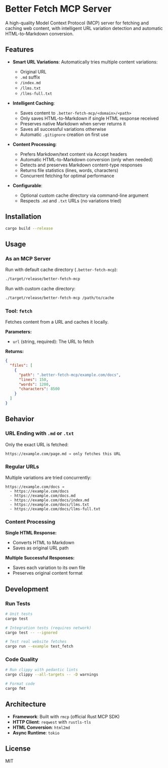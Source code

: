 # Better Fetch MCP Server

A high-quality Model Context Protocol (MCP) server for fetching and caching web content, with intelligent URL variation detection and automatic HTML-to-Markdown conversion.

## Features

- **Smart URL Variations**: Automatically tries multiple content variations:
  - Original URL
  - `.md` suffix
  - `/index.md`
  - `/llms.txt`
  - `/llms-full.txt`

- **Intelligent Caching**:
  - Saves content to `.better-fetch-mcp/<domain>/<path>`
  - Only saves HTML-to-Markdown if single HTML response received
  - Preserves native Markdown when server returns it
  - Saves all successful variations otherwise
  - Automatic `.gitignore` creation on first use

- **Content Processing**:
  - Prefers Markdown/text content via Accept headers
  - Automatic HTML-to-Markdown conversion (only when needed)
  - Detects and preserves Markdown content-type responses
  - Returns file statistics (lines, words, characters)
  - Concurrent fetching for optimal performance

- **Configurable**:
  - Optional custom cache directory via command-line argument
  - Respects `.md` and `.txt` URLs (no variations tried)

## Installation

```bash
cargo build --release
```

## Usage

### As an MCP Server

Run with default cache directory (`.better-fetch-mcp`):
```bash
./target/release/better-fetch-mcp
```

Run with custom cache directory:
```bash
./target/release/better-fetch-mcp /path/to/cache
```

### Tool: `fetch`

Fetches content from a URL and caches it locally.

**Parameters:**
- `url` (string, required): The URL to fetch

**Returns:**
```json
{
  "files": [
    {
      "path": ".better-fetch-mcp/example.com/docs",
      "lines": 150,
      "words": 1200,
      "characters": 8500
    }
  ]
}
```

## Behavior

### URL Ending with `.md` or `.txt`
Only the exact URL is fetched:
```
https://example.com/page.md → only fetches this URL
```

### Regular URLs
Multiple variations are tried concurrently:
```
https://example.com/docs →
  - https://example.com/docs
  - https://example.com/docs.md
  - https://example.com/docs/index.md
  - https://example.com/docs/llms.txt
  - https://example.com/docs/llms-full.txt
```

### Content Processing

**Single HTML Response:**
- Converts HTML to Markdown
- Saves as original URL path

**Multiple Successful Responses:**
- Saves each variation to its own file
- Preserves original content format

## Development

### Run Tests
```bash
# Unit tests
cargo test

# Integration tests (requires network)
cargo test -- --ignored

# Test real website fetches
cargo run --example test_fetch
```

### Code Quality
```bash
# Run clippy with pedantic lints
cargo clippy --all-targets -- -D warnings

# Format code
cargo fmt
```

## Architecture

- **Framework**: Built with `rmcp` (official Rust MCP SDK)
- **HTTP Client**: `reqwest` with `rustls-tls`
- **HTML Conversion**: `html2md`
- **Async Runtime**: `tokio`

## License

MIT
